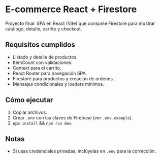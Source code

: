 # E-commerce React + Firestore

Proyecto final: SPA en React (Vite) que consume Firestore para mostrar catálogo, detalle, carrito y checkout.

## Requisitos cumplidos
- Listado y detalle de productos.
- ItemCount con validaciones.
- Context para el carrito.
- React Router para navegación SPA.
- Firestore para productos y creación de ordenes.
- Mensajes condicionales y loaders mínimos.

## Cómo ejecutar
1. Copiar archivos.
2. Crear `.env` con las claves de Firebase (ver `.env.example`).
3. `npm install` && `npm run dev`.

## Notas
- Si usas credenciales privadas, inclúyelas en `.env` para la corrección.

